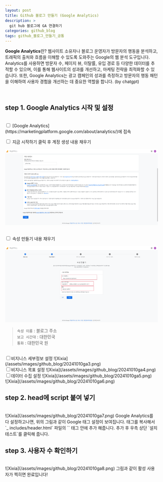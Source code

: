```yaml
---
layout: post
title: Github 블로그 만들기 (Google Analytics)
description: >
  git hub 블로그에 GA 연결하기
categories: github_blog
tags: github_블로그_만들기_공통
---
```

**Google Analytics**란?
웹사이트 소유자나 블로그 운영자가 방문자의 행동을 분석하고, 트래픽의 출처와 흐름을 이해할 수 있도록 도와주는 Google의 웹 분석 도구입니다.
Analytics를 사용하면 방문자 수, 페이지 뷰, 이탈률, 유입 경로 등 다양한 데이터를 추적할 수 있으며, 이를 통해 웹사이트의 성과를 개선하고, 마케팅 전략을 최적화할 수 있습니다.
또한, Google Analytics는 광고 캠페인의 성과를 측정하고 방문자의 행동 패턴을 이해하여 사용자 경험을 개선하는 데 중요한 역할을 합니다. (by chatgpt)

<br>

<h2>
    <span class = "jjw_h2_style">step 1. Google Analytics 시작 및 설정 </span>
</h2>
<br>
<input type="checkbox">  [Google Analytics](https://marketingplatform.google.com/about/analytics/)에 접속

<br>

<input type="checkbox">  지금 시작하기 클릭 후 계정 생성 내용 채우기  

![Xixia](/assets/images/github_blog/20241010ga1.png)

<br>
<input type="checkbox">  속성 만들기 내용 채우기  

![Xixia](/assets/images/github_blog/20241010ga2.png)

> `속성 이름` : 블로그 주소 <br>
> `보고 시간대` : 대한민국 <br>
> `통화` : 대한민국 원
> 

<br>
<input type="checkbox">비지니스 세부정보 설정  
![Xixia](/assets/images/github_blog/20241010ga3.png)

<br>
<input type="checkbox">비지니스 목표 설정  
![Xixia](/assets/images/github_blog/20241010ga4.png)

<br>
<input type="checkbox">데이터 수집 설정  
![Xixia](/assets/images/github_blog/20241010ga5.png)
<br>
![Xixia](/assets/images/github_blog/20241010ga6.png)


<br>

<h2>
    <span class = "jjw_h2_style">step 2. head에 script 붙여 넣기 </span>
</h2>
<br>
![Xixia](/assets/images/github_blog/20241010ga7.png)
Google Analytics를 다 설정하고나면, 위의 그림과 같이 Google 태그 설정이 보여집니다. 태그를 복사해서 `_ includes/header.html` 
파일의 `<head>` 태그 안에 추가 해줍니다. 추가 후 우측 상단 `설치 테스트`를 클릭해 줍니다.

<br>

<h2>
    <span class = "jjw_h2_style">step 3. 사용자 수 확인하기 </span>
</h2>
<br>
![Xixia](/assets/images/github_blog/20241010ga8.png)
그림과 같이 활성 사용자가 찍히면 완료입니다!